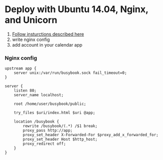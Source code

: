 # Deploy with Ubuntu 14.04, Nginx, and Unicorn

1. [Follow insturctions described here](https://www.digitalocean.com/community/tutorials/how-to-deploy-a-rails-app-with-unicorn-and-nginx-on-ubuntu-14-04)
2. write nginx config
3. add account in your calendar app

### Nginx config
```
upstream app {
    server unix:/var/run/busybook.sock fail_timeout=0;
}

server {
    listen 80;
    server_name localhost;

    root /home/user/busybook/public;

    try_files $uri/index.html $uri @app;

    location /busybook {
        rewrite /busybook/(.*) /$1 break;
        proxy_pass http://app;
        proxy_set_header X-Forwarded-For $proxy_add_x_forwarded_for;
        proxy_set_header Host $http_host;
        proxy_redirect off;
    }
}
```
